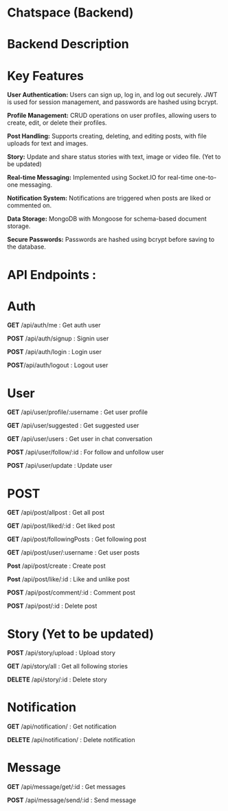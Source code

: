 # Chatspace (Backend)

# Backend Description

# **Key Features**

**User Authentication:** Users can sign up, log in, and log out securely. JWT is used for session management, and passwords are hashed using bcrypt.

**Profile Management:** CRUD operations on user profiles, allowing users to create, edit, or delete their profiles.

**Post Handling:** Supports creating, deleting, and editing posts, with file uploads for text and images.

**Story:** Update and share status stories with text, image or video file. (Yet to be updated)

**Real-time Messaging:** Implemented using Socket.IO for real-time one-to-one messaging.

**Notification System:** Notifications are triggered when posts are liked or commented on.

**Data Storage:** MongoDB with Mongoose for schema-based document storage.

**Secure Passwords:** Passwords are hashed using bcrypt before saving to the database.

# API Endpoints :

# Auth
<b>GET</b> /api/auth/me : Get auth user

<b>POST</b> /api/auth/signup : Signin user

<b>POST</b> /api/auth/login : Login user

<b>POST</b>/api/auth/logout : Logout user

# User

<b>GET</b> /api/user/profile/:username : Get user profile

<b>GET</b> /api/user/suggested : Get suggested user

<b>GET</b> /api/user/users : Get user in chat conversation
 
<b>POST</b> /api/user/follow/:id : For follow and unfollow user

<b>POST</b> /api/user/update : Update user

# POST

<b>GET</b> /api/post/allpost : Get all post

<b>GET</b> /api/post/liked/:id : Get liked post

<b>GET</b> /api/post/followingPosts : Get following post

<b>GET</b> /api/post/user/:username : Get user posts

<b>Post</b> /api/post/create : Create post

<b>Post</b> /api/post/like/:id : Like and unlike post

<b>POST</b> /api/post/comment/:id : Comment post

<b>POST</b> /api/post/:id : Delete post


# Story (Yet to be updated)

<b>POST</b> /api/story/upload : Upload story

<b>GET</b> /api/story/all : Get all following stories

<b>DELETE</b> /api/story/:id : Delete story

# Notification

<b>GET</b> /api/notification/ : Get notification 

<b>DELETE</b> /api/notification/ : Delete notification

# Message

<b>GET</b> /api/message/get/:id : Get messages

<b>POST</b> /api/message/send/:id : Send message
